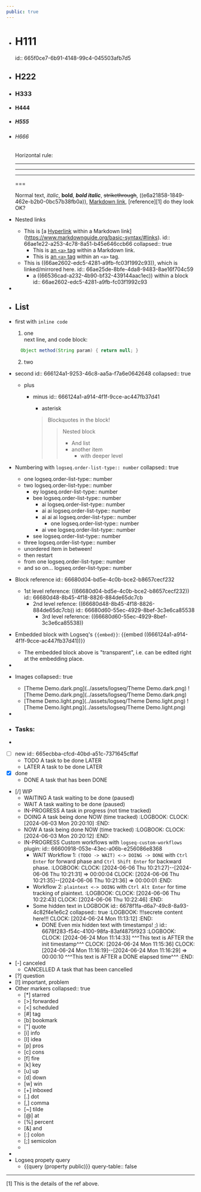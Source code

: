 ```yaml
---
public: true
---
```


- # H111
  id:: 665f0ce7-6b91-4148-99c4-045503afb7d5
- ## H222
- ### H333
- #### H444
- ##### H555
- ###### H666
  
  Horizontal rule:
  
  ---
  ***
  ___
  ===
  
  Normal text, *italic*, **bold**, ***bold italic***, ~~strikethrough~~, ((e6a21858-1849-462e-b2b0-0bc57b38fb0a)), [Markdown link](https://www.markdownguide.org/basic-syntax/#links "this is a tooltip/title of this link"), [reference][1] do they look OK?
- Nested links
	- This is [a [Hyperlink](https://en.wikipedia.org/wiki/Hyperlink) within a Markdown link](https://www.markdownguide.org/basic-syntax/#links).
	  id:: 66ae1e22-a253-4c78-8a51-b45e646ccb66
	  collapsed:: true
		- This is [an <a href="https://developer.mozilla.org/en-US/docs/Web/HTML/Element/a"><code>&lt;a&gt;</code> tag</a> within a Markdown link](https://www.markdownguide.org/basic-syntax/#links).
		- This is <a href="https://en.wikipedia.org/wiki/Hyperlink">an <a href="https://developer.mozilla.org/en-US/docs/Web/HTML/Element/a"><code>&lt;a&gt;</code> tag</a> within an <code>&lt;a&gt;</code> tag</a>.
	- This is ((66ae2602-edc5-4281-a9fb-fc03f1992c93)), which is linked/mirrored here.
	  id:: 66ae25de-8bfe-4da8-9483-8ae16f704c59
		- a ((66536cad-a232-4b90-bf32-439144aac1ec)) within a block
		  id:: 66ae2602-edc5-4281-a9fb-fc03f1992c93
-
- ## List
- first with `inline code`
  1. one  
    next line, and code block:
  ```java
    Object method(String param) { return null; }
  ```
  2. two
- second
  id:: 666124a1-9253-46c8-aa5a-f7a6e0642648
  collapsed:: true
  + plus
	- minus
	  id:: 666124a1-a914-4f1f-9cce-ac447fb37d41
	  * asterisk 
	  
	  > Blockquotes
	  > in the block!
	  > > Nested block
	  > > - And list
	  > > - another item
	  > > 	- with deeper level
- Numbering with `logseq.order-list-type:: number`
  collapsed:: true
	- one
	  logseq.order-list-type:: number
	- two
	  logseq.order-list-type:: number
		- ey
		  logseq.order-list-type:: number
		- bee
		  logseq.order-list-type:: number
			- ai
			  logseq.order-list-type:: number
			- ai ai
			  logseq.order-list-type:: number
			- ai ai ai
			  logseq.order-list-type:: number
				- one
				  logseq.order-list-type:: number
			- ai vee
			  logseq.order-list-type:: number
		- see
		  logseq.order-list-type:: number
	- three
	  logseq.order-list-type:: number
	- unordered item in between!
	- then restart
	- from one
	  logseq.order-list-type:: number
	- and so on...
	  logseq.order-list-type:: number
- Block reference
  id:: 66680d04-bd5e-4c0b-bce2-b8657cecf232
	- 1st level reference: ((66680d04-bd5e-4c0b-bce2-b8657cecf232))
	  id:: 66680d48-8b45-4f18-8826-884de65dc7cb
		- 2nd level refence: ((66680d48-8b45-4f18-8826-884de65dc7cb))
		  id:: 66680d60-55ec-4929-8bef-3c3e6ca85538
			- 3rd level reference: ((66680d60-55ec-4929-8bef-3c3e6ca85538))
- Embedded block with Logseq's `{{embed}}`: {{embed ((666124a1-a914-4f1f-9cce-ac447fb37d41))}}
	- The embedded block above is "transparent", i.e. can be edited right at the embedding place.
-
- Images
  collapsed:: true
	- [Theme Demo.dark.png](../assets/logseq/Theme Demo.dark.png)
	  ![Theme Demo.dark.png](../assets/logseq/Theme Demo.dark.png)
	- [Theme Demo.light.png](../assets/logseq/Theme Demo.light.png)
	  ![Theme Demo.light.png](../assets/logseq/Theme Demo.light.png)
-
- ### Tasks:
-
- [ ] new
  id:: 665ecbba-cfcd-40bd-a51c-7371645cffaf
	- TODO A task to be done LATER
	- LATER A task to be done LATER
- [x] done
	- DONE A task that has been DONE
- [/] WIP
	- WAITING A task waiting to be done (paused)
	- WAIT A task waiting to be done (paused)
	- IN-PROGRESS A task in progress (not time tracked)
	- DOING A task being done NOW (time tracked)
	  :LOGBOOK:
	  CLOCK: [2024-06-03 Mon 20:20:10]
	  :END:
	- NOW A task being done NOW (time tracked)
	  :LOGBOOK:
	  CLOCK: [2024-06-03 Mon 20:20:12]
	  :END:
	- IN-PROGRESS Custom workflows with `logseq-custom-workflows` plugin:
	  id:: 66600918-053e-43ec-a06b-e256086e8368
		- WAIT Workflow 1: `(TODO -> WAIT) <-> DOING -> DONE` with `Ctrl Enter` for forward phase and  `Ctrl Shift Enter` for backward phase.
		  :LOGBOOK:
		  CLOCK: [2024-06-06 Thu 10:21:27]--[2024-06-06 Thu 10:21:31] =>  00:00:04
		  CLOCK: [2024-06-06 Thu 10:21:35]--[2024-06-06 Thu 10:21:36] =>  00:00:01
		  :END:
		- Workflow 2: `plaintext <-> DOING` with `Ctrl Alt Enter` for time tracking of plaintext.
		  :LOGBOOK:
		  CLOCK: [2024-06-06 Thu 10:22:43]
		  CLOCK: [2024-06-06 Thu 10:22:46]
		  :END:
		- Some hidden text in LOGBOOK
		  id:: 6678f1fa-d6a7-49c8-8a93-4c82f4e1e6c2
		  collapsed:: true
		  :LOGBOOK:
		  !!!secrete content here!!!
		  CLOCK: [2024-06-24 Mon 11:13:12]
		  :END:
			- DONE Even mix hidden text with timestamps! ;)
			  id:: 6678f283-f54c-4100-98fa-83af4875f923
			  :LOGBOOK:
			  CLOCK: [2024-06-24 Mon 11:14:33]
			  ^^^This text is AFTER the init timestamp^^^
			  CLOCK: [2024-06-24 Mon 11:15:36]
			  CLOCK: [2024-06-24 Mon 11:16:19]--[2024-06-24 Mon 11:16:29] =>  00:00:10
			  ^^^This text is AFTER a DONE elapsed time^^^
			  :END:
- [-] canceled
	- CANCELLED A task that has been cancelled
- [?] question
- [!] important, problem
- Other markers
  collapsed:: true
	- [*] starred
	- [>] forwarded
	- [<] scheduled
	- [#] tag
	- [b] bookmark
	- ["] quote
	- [i] info
	- [I] idea
	- [p] pros
	- [c] cons
	- [f] fire
	- [k] key
	- [u] up
	- [d] down
	- [w] win
	- [+] inboxed
	- [.] dot
	- [,] comma
	- [~] tilde
	- [@] at
	- [%] percent
	- [&] and
	- [:] colon
	- [;] semicolon
	-
-
- Logseq propety query
	- {{query (property public)}}
	  query-table:: false
- ---
  [1] This is the details of the ref above.